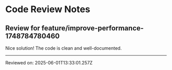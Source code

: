 # Code Review Notes

## Review for feature/improve-performance-1748784780460

Nice solution! The code is clean and well-documented.

---
Reviewed on: 2025-06-01T13:33:01.257Z